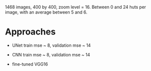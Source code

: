 1468 images, 400 by 400, zoom level = 16. Between 0 and 24 huts per image, with an average between 5 and 6.

# Approaches
- UNet
  train mse ~ 8, validation mse ~ 14
  
- CNN
  train mse ~ 8, validation mse ~ 14
  
- fine-tuned VGG16
